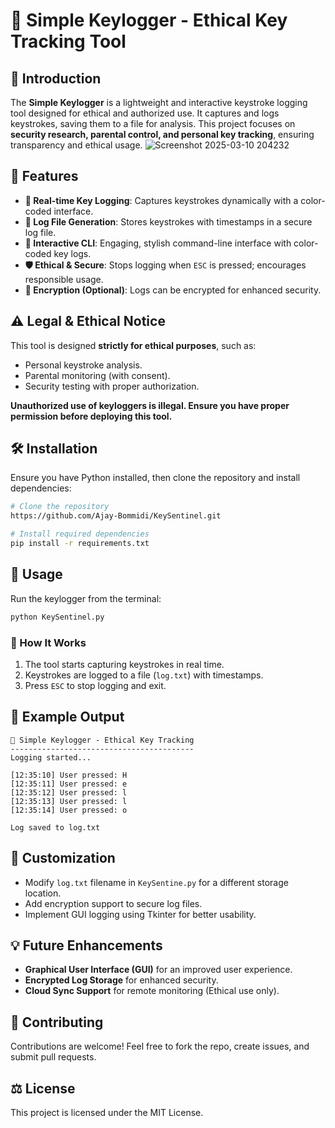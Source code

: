 # 🔑 Simple Keylogger - Ethical Key Tracking Tool

## 🚀 Introduction
The **Simple Keylogger** is a lightweight and interactive keystroke logging tool designed for ethical and authorized use. It captures and logs keystrokes, saving them to a file for analysis. This project focuses on **security research, parental control, and personal key tracking**, ensuring transparency and ethical usage.
![Screenshot 2025-03-10 204232](https://github.com/user-attachments/assets/1c8df97c-4430-4896-834c-86998a0b5c6e)

## 🎯 Features
- **🔵 Real-time Key Logging**: Captures keystrokes dynamically with a color-coded interface.
- **📝 Log File Generation**: Stores keystrokes with timestamps in a secure log file.
- **🎨 Interactive CLI**: Engaging, stylish command-line interface with color-coded key logs.
- **🛡️ Ethical & Secure**: Stops logging when `ESC` is pressed; encourages responsible usage.
- **🔐 Encryption (Optional)**: Logs can be encrypted for enhanced security.

## ⚠️ Legal & Ethical Notice
This tool is designed **strictly for ethical purposes**, such as:
- Personal keystroke analysis.
- Parental monitoring (with consent).
- Security testing with proper authorization.

**Unauthorized use of keyloggers is illegal. Ensure you have proper permission before deploying this tool.**

## 🛠 Installation
Ensure you have Python installed, then clone the repository and install dependencies:

```sh
# Clone the repository
https://github.com/Ajay-Bommidi/KeySentinel.git

# Install required dependencies
pip install -r requirements.txt
```

## 🚀 Usage
Run the keylogger from the terminal:

```sh
python KeySentinel.py
```

### 📝 How It Works
1. The tool starts capturing keystrokes in real time.
2. Keystrokes are logged to a file (`log.txt`) with timestamps.
3. Press `ESC` to stop logging and exit.

## 📌 Example Output
```
🔑 Simple Keylogger - Ethical Key Tracking
-----------------------------------------
Logging started...

[12:35:10] User pressed: H
[12:35:11] User pressed: e
[12:35:12] User pressed: l
[12:35:13] User pressed: l
[12:35:14] User pressed: o

Log saved to log.txt
```

## 🔧 Customization
- Modify `log.txt` filename in `KeySentine.py` for a different storage location.
- Add encryption support to secure log files.
- Implement GUI logging using Tkinter for better usability.

## 💡 Future Enhancements
- **Graphical User Interface (GUI)** for an improved user experience.
- **Encrypted Log Storage** for enhanced security.
- **Cloud Sync Support** for remote monitoring (Ethical use only).

## 🤝 Contributing
Contributions are welcome! Feel free to fork the repo, create issues, and submit pull requests.

## ⚖️ License
This project is licensed under the MIT License.

